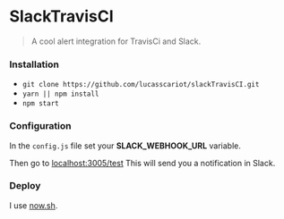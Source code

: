 # SlackTravisCI
> A cool alert integration for TravisCi and Slack.

### Installation
- `git clone https://github.com/lucasscariot/slackTravisCI.git`
- `yarn || npm install`
- `npm start`

### Configuration
In the `config.js` file set your **SLACK_WEBHOOK_URL** variable.

Then go to [localhost:3005/test](http://localhost:3005/test)
This will send you a notification in Slack.

### Deploy
I use [now.sh](https://now.sh).
